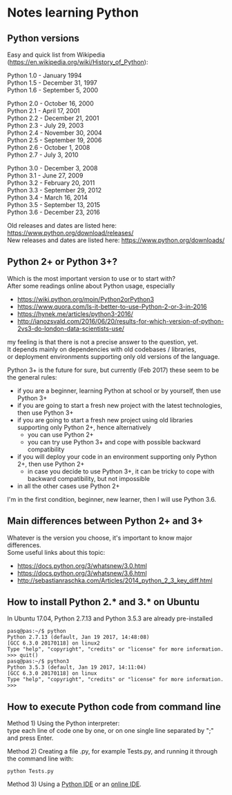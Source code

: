 
# Notes learning Python

## Python versions

Easy and quick list from Wikipedia (https://en.wikipedia.org/wiki/History_of_Python):

Python 1.0 - January 1994  
Python 1.5 - December 31, 1997  
Python 1.6 - September 5, 2000  

Python 2.0 - October 16, 2000  
Python 2.1 - April 17, 2001  
Python 2.2 - December 21, 2001  
Python 2.3 - July 29, 2003  
Python 2.4 - November 30, 2004  
Python 2.5 - September 19, 2006  
Python 2.6 - October 1, 2008  
Python 2.7 - July 3, 2010  

Python 3.0 - December 3, 2008  
Python 3.1 - June 27, 2009  
Python 3.2 - February 20, 2011  
Python 3.3 - September 29, 2012  
Python 3.4 - March 16, 2014  
Python 3.5 - September 13, 2015  
Python 3.6 - December 23, 2016  

Old releases and dates are listed here: https://www.python.org/download/releases/  
New releases and dates are listed here: https://www.python.org/downloads/

## Python 2+ or Python 3+?

Which is the most important version to use or to start with?  
After some readings online about Python usage, especially 

- https://wiki.python.org/moin/Python2orPython3
- https://www.quora.com/Is-it-better-to-use-Python-2-or-3-in-2016
- https://hynek.me/articles/python3-2016/
- http://ianozsvald.com/2016/06/20/results-for-which-version-of-python-2vs3-do-london-data-scientists-use/

my feeling is that there is not a precise answer to the question, yet.  
It depends mainly on dependencies with old codebases / libraries,  
or deployment environments supporting only old versions of the language.

Python 3+ is the future for sure, but currently (Feb 2017) these seem to be the general rules:

- if you are a beginner, learning Python at school or by yourself, then use Python 3+
- if you are going to start a fresh new project with the latest technologies, then use Python 3+
- if you are going to start a fresh new project using old libraries supporting only Python 2+, hence alternatively
  - you can use Python 2+
  - you can try use Python 3+ and cope with possible backward compatibility 
- if you will deploy your code in an environment supporting only Python 2+, then use Python 2+ 
  - in case you decide to use Python 3+, it can be tricky to cope with backward compatibility, but not impossible
- in all the other cases use Python 2+

I'm in the first condition, beginner, new learner, then I will use Python 3.6.

## Main differences between Python 2+ and 3+

Whatever is the version you choose, it's important to know major differences.  
Some useful links about this topic:

- https://docs.python.org/3/whatsnew/3.0.html
- https://docs.python.org/3/whatsnew/3.6.html
- http://sebastianraschka.com/Articles/2014_python_2_3_key_diff.html

## How to install Python 2.* and 3.* on Ubuntu

In Ubuntu 17.04, Python 2.7.13 and Python 3.5.3 are already pre-installed

~~~~
pasq@pas:~/$ python
Python 2.7.13 (default, Jan 19 2017, 14:48:08) 
[GCC 6.3.0 20170118] on linux2
Type "help", "copyright", "credits" or "license" for more information.
>>> quit()
pasq@pas:~/$ python3
Python 3.5.3 (default, Jan 19 2017, 14:11:04) 
[GCC 6.3.0 20170118] on linux
Type "help", "copyright", "credits" or "license" for more information.
>>> 
~~~~

## How to execute Python code from command line

Method 1) Using the Python interpreter:  
type each line of code one by one, or on one single line separated by ";" and press Enter.

Method 2) Creating a file .py, for example Tests.py, and running it through the command line with: 
~~~~
python Tests.py 
~~~~

Method 3) Using a [Python IDE](https://www.google.com.au/search?q=python+ide) or an [online IDE](https://www.google.com.au/search?q=python+online+ide).

